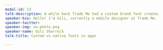 ```yaml
---
modal-id: 13
talk-description: A while back Trade Me had a custom brand font created by Klim Type Foundry. Off the back of this, the question arose, what about the native apps? Do we use our new custom brand typeface or do we use each platform’s respective font, San Fransico for iOS and Roboto for Android? Here's the research that helped us decide.
speaker-bio: Hello! I'm Gili, currently a mobile designer at Trade Me. I like crafting user experiences for humans and native app design.
speaker-twitter: 
speaker-img: no-photo.png
speaker-name: Gili Sharrock
talk-title: Custom vs native fonts in apps

---
```

